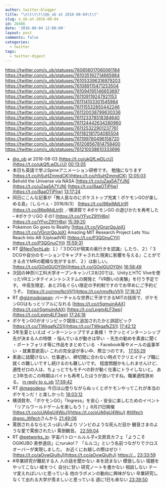 ```yaml
---
author: twitter-blogger
title: "\n\t\t\t\t@o_ob at 2016-08-04\t\t"
slug: o_ob-at-2016-08-04
id: 28466
date: '2016-08-04 12:00:00'
layout: post
comments: false
categories:
  - twitter
tags:
  - twitter-digest
---
```


https://twitter.com/o_ob/statuses/760856017060061184 https://twitter.com/o_ob/statuses/761035192714665984 https://twitter.com/o_ob/statuses/761053396316979203 https://twitter.com/o_ob/statuses/761089115471253504 https://twitter.com/o_ob/statuses/761094195146653697 https://twitter.com/o_ob/statuses/761109119247921153 https://twitter.com/o_ob/statuses/761114103301545984 https://twitter.com/o_ob/statuses/761115532850442246 https://twitter.com/o_ob/statuses/761120038799630336 https://twitter.com/o_ob/statuses/761123378518384640 https://twitter.com/o_ob/statuses/761124442634280960 https://twitter.com/o_ob/statuses/761125322901237761 https://twitter.com/o_ob/statuses/761182181704085504 https://twitter.com/o_ob/statuses/761199780496158720 https://twitter.com/o_ob/statuses/761208567814758400 https://twitter.com/o_ob/statuses/761210038610333696  

*   [@o_ob](https://twitter.com/o_ob) at 2016-08-03 [https://t.co/ukQfLwDLcU](https://t.co/ukQfLwDLcU) [00:13:05](https://twitter.com/o_ob/statuses/760856017060061184)
*   本日も英語で学ぶSpineアニメーション研修です。 勉強になります [https://t.co/h5uHZmmdCK](https://t.co/h5uHZmmdCK) [12:05:03](https://twitter.com/o_ob/statuses/761035192714665984)
*   Behold the Universe via NASA [https://t.co/uZaa5A7YJN](https://t.co/uZaa5A7YJN) [https://t.co/8aaOTiPIjw](https://t.co/8aaOTiPIjw) [13:17:24](https://twitter.com/o_ob/statuses/761053396316979203)
*   同日にこんな記事が「無人島なのにポケストップ充実！ポケモンGOが楽しめる島」（しらべぇ・2016/8/3） [https://t.co/86eiMdLtr9](https://t.co/86eiMdLtr9) ／横須賀で #ポケモンGO の遊びかたを再考した – #ポケクリGO その1 [https://t.co/YFvcZ9YH8p](https://t.co/YFvcZ9YH8p) [15:39:20](https://twitter.com/o_ob/statuses/761089115471253504)
*   Pokemon Go goes to Reality [https://t.co/VGnzrQgJpX](https://t.co/VGnzrQgJpX) Amazing MIT Research Project Lets You Reach Into AR (UploadVR) [https://t.co/P3QGnuCYjl](https://t.co/P3QGnuCYjl) [15:59:31](https://twitter.com/o_ob/statuses/761094195146653697)
*   RT [@NeoTechLab](https://twitter.com/NeoTechLab): １）『３DCGが現実の奥行きを認識』したり、２）『３DCGや自分のモーションでキャプチャされた現実に影響を与える』ことができる点でMRの範疇な気がするが、２）は新しい。 [https://t.co/GOxlGUOY0h](https://t.co/GOxlGUOY0h) [16:58:49](https://twitter.com/o_ob/statuses/761109119247921153)
*   次回の神奈川工科大学オープンキャンパス8/20では、UnityとHTC Viveを使ったVRエンタテイメントシステムの開発と「VR酔いの実験」を行う予定です。 中高生限定、あと25名ぐらい限定の予約制ですのでお早めにご予約どうぞ。 [https://t.co/rmofkcVIj1](https://t.co/rmofkcVIj1) [17:18:37](https://twitter.com/o_ob/statuses/761114103301545984)
*   RT [@gizmodojapan](https://twitter.com/gizmodojapan): バーチャルな世界に干渉できるMITの技術で、ポケモンGOはもっとリアルになれる [https://t.co/r5gmuinAAX](https://t.co/r5gmuinAAX) [https://t.co/Lpgm4LF3wp](https://t.co/Lpgm4LF3wp) [17:24:18](https://twitter.com/o_ob/statuses/761115532850442246)
*   ポケモンGOがオリンピック競技に追加されたかと誤認ピック [https://t.co/TWkgafkZS1](https://t.co/TWkgafkZS1) [17:42:12](https://twitter.com/o_ob/statuses/761120038799630336)
*   3年生夏といえば インターンシップですよ奥様！ サクッとインターンシップ先が決まる人の特徴 ・悩んでいるが動きは早い ・先生の勧めを素直に聞く ・ポートフォリオ等に作品をまとめている ・Facebook等やメールの返事早い ・就業意欲高い これの完全逆が多い中、際立つのです。 [17:55:29](https://twitter.com/o_ob/statuses/761123378518384640)
*   素直に話聞けない、仕事遅い、締切間に合わない時点でクリエイティブ職に就くの難しいですし続けるのも難しいです。 程度問題かもしれませんけど、適性ゼロの人は、ちょっとでもモチベの針が動く仕事にトライしないと。 あと3年生のこの時期はバイトも再考したほうが良いですね。職業適性狭める。 [in reply to o_ob](https://twitter.com/o_ob/statuses/761123378518384640) [17:59:42](https://twitter.com/o_ob/statuses/761124442634280960)
*   RT [@magodesu](https://twitter.com/magodesu): 今日は山登りながらぬっくとポケモンやってこれが本当のポケモンだ！と楽しかった [18:03:12](https://twitter.com/o_ob/statuses/761125322901237761)
*   横須賀市、「ポケモンGO」「Ingress」を安心・安全に楽しむためのイベント「リアルワールドゲームを楽しもう！」8月21日開催 [https://t.co/oUA6gU4WoJ](https://t.co/oUA6gU4WoJ) [#itlifech](https://twitter.com/search?q=%23itlifech&src=hash) [@goo_itlifech](https://twitter.com/goo_itlifech)さんから [21:49:08](https://twitter.com/o_ob/statuses/761182181704085504)
*   罵倒されるならヒスっぽい声より ゾンビのような死んだ目か 観音さまのような愛で罵倒されたい 罵倒観音。 [22:59:04](https://twitter.com/o_ob/statuses/761199780496158720)
*   RT [@petworks_jp](https://twitter.com/petworks_jp): 宇宙パトロールルル子×文房具カフェ「ようこそOGIKUBO 表参道店」にruruko!？ 「ルルコ」という名前つながりでクロスオーバーが実現しました。 お近くにお越しの際はぜひ！ [https://t.co/aOvwQjulhJ](https://t.co/aOvwQjulhJ) [https://…](https://…) [23:33:59](https://twitter.com/o_ob/statuses/761208567814758400)
*   #卒業研究が難航する人 人の話を聞かない 本を読まない 模倣しない 宿題をやってこない 嘘をつく 自分に甘い 研究ノートを書かない 相談しない テーマ変えればいいと思っている 他のラボメンの動向に興味がない 卒業研究しなくて出れる大学が羨ましいと思っている 週に1日も来ない [23:39:50](https://twitter.com/o_ob/statuses/761210038610333696)